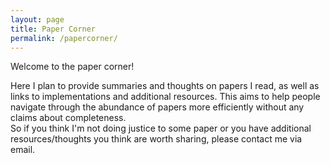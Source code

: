 ```yaml
---
layout: page
title: Paper Corner
permalink: /papercorner/
---
```


Welcome to the paper corner!  

Here I plan to provide summaries and thoughts on papers I read, as well as links to implementations and additional resources.
This aims to help people navigate through the abundance of papers more efficiently without any claims about completeness.  
So if you think I'm not doing justice to some paper or you have additional resources/thoughts you think are worth sharing, please
contact me via email.
